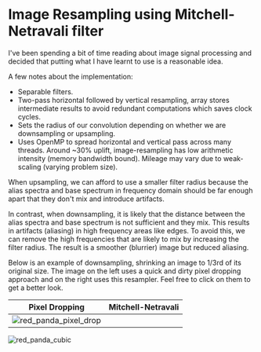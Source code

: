 <h1>Image Resampling using Mitchell-Netravali filter</h1>

<p>I've been spending a bit of time reading about image signal processing and decided that putting what I have learnt to use is a reasonable idea.</p>

A few notes about the implementation:
<p><ul style="padding-left:20px">
  <li>Separable filters.</li>
  <li>Two-pass horizontal followed by vertical resampling, array stores intermediate results to avoid redundant computations which saves clock cycles.</li>
  <li>Sets the radius of our convolution depending on whether we are downsampling or upsampling.</li>
  <li>Uses OpenMP to spread horizontal and vertical pass across many threads. Around ~30% uplift, image-resampling has low arithmetic intensity (memory bandwidth bound). Mileage may vary due to weak-scaling (varying problem size).</li>
</ul>

When upsampling, we can afford to use a smaller filter radius because the alias spectra and base spectrum in frequency domain should be far enough apart that they don't mix and introduce artifacts. 

In contrast, when downsampling, it is likely that the distance between the alias spectra and base spectrum is not sufficient and they mix. This results in artifacts (aliasing) in high frequency areas like edges. To avoid this, we can remove the high frequencies that are likely to mix by increasing the filter radius. The result is a smoother (blurrier) image but reduced aliasing.

Below is an example of downsampling, shrinking an image to 1/3rd of its original size. The image on the left uses a quick and dirty pixel dropping approach and on the right uses this resampler. Feel free to click on them to get a better look.



Pixel Dropping           |  Mitchell-Netravali
:-------------------------:|:-------------------------:
![red_panda_pixel_drop](https://github.com/user-attachments/assets/89fb5e24-f34c-4066-b1c9-5e64490e14c1)  | 
![red_panda_cubic](https://github.com/user-attachments/assets/ba925f51-bbb0-4f77-9891-93591a0dbcb9)
